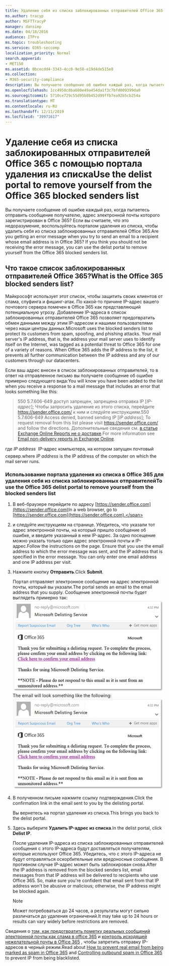 ```yaml
---
title: Удаление себя из списка заблокированных отправителей Office 365 с помощью портала удаления из списка
ms.author: tracyp
author: MSFTTracyP
manager: dansimp
ms.date: 04/18/2016
audience: ITPro
ms.topic: troubleshooting
ms.service: O365-seccomp
localization_priority: Normal
search.appverid:
- MET150
ms.assetid: 0bcecdd4-3343-4cc0-9e58-e19d4de515e8
ms.collection:
- M365-security-compliance
description: Вы получаете сообщение об ошибке каждый раз, когда пытаетесь отправить сообщение получателю, адрес электронной почты которого зарегистрирован в Office 365? Если вы считаете, что это недоразумение, воспользуйтесь порталом удаления из списка, чтобы удалить себя из списка заблокированных отправителей Office 365.
ms.openlocfilehash: 1cc4958c8ba680e49a454da1f3c7bfd009399da0
ms.sourcegitcommit: 5710ce729c55d95b8b452d99ffb7ea92b5cb254a
ms.translationtype: MT
ms.contentlocale: ru-RU
ms.lasthandoff: 12/11/2019
ms.locfileid: "39971617"
---
```

# <a name="use-the-delist-portal-to-remove-yourself-from-the-office-365-blocked-senders-list"></a><span data-ttu-id="5cc3d-104">Удаление себя из списка заблокированных отправителей Office 365 с помощью портала удаления из списка</span><span class="sxs-lookup"><span data-stu-id="5cc3d-104">Use the delist portal to remove yourself from the Office 365 blocked senders list</span></span>

<span data-ttu-id="5cc3d-p102">Вы получаете сообщение об ошибке каждый раз, когда пытаетесь отправить сообщение получателю, адрес электронной почты которого зарегистрирован в Office 365? Если вы считаете, что это недоразумение, воспользуйтесь порталом удаления из списка, чтобы удалить себя из списка заблокированных отправителей Office 365.</span><span class="sxs-lookup"><span data-stu-id="5cc3d-p102">Are you getting an error message when you try to send an email to a recipient whose email address is in Office 365? If you think you should not be receiving the error message, you can use the delist portal to remove yourself from the Office 365 blocked senders list.</span></span>

## <a name="what-is-the-office-365-blocked-senders-list"></a><span data-ttu-id="5cc3d-107">Что такое список заблокированных отправителей Office 365?</span><span class="sxs-lookup"><span data-stu-id="5cc3d-107">What is the Office 365 blocked senders list?</span></span>

<span data-ttu-id="5cc3d-p103">Майкрософт использует этот список, чтобы защитить своих клиентов от спама, спуфинга и фишинг-атак. По какой-то причине IP-адрес вашего почтового сервера помечен в Office 365 как представляющий потенциальную угрозу. Добавление IP-адреса в список заблокированных отправителей Office 365 позволяет предотвратить обмен данными между этим IP-адресом и нашими пользователями через наши центры данных.</span><span class="sxs-lookup"><span data-stu-id="5cc3d-p103">Microsoft uses the blocked senders list to protect its customers from spam, spoofing, and phishing attacks. Your mail server's IP address, that is, the address your mail server uses to identify itself on the Internet, was tagged as a potential threat to Office 365 for one of a variety of reasons. When Office 365 adds the IP address to the list, it prevents all further communication between the IP address and any of our customers through our datacenters.</span></span>

<span data-ttu-id="5cc3d-111">Если ваш адрес внесен в список заблокированных отправителей, то в ответ на отправленное письмо вы получаете сообщение об ошибке примерно следующего вида:</span><span class="sxs-lookup"><span data-stu-id="5cc3d-111">You will know you have been added to the list when you receive a response to a mail message that includes an error that looks something like this:</span></span>

> <span data-ttu-id="5cc3d-112">550 5.7.606-649 доступ запрещен, запрещена отправка IP [_IP-адрес_]; Чтобы запросить удаление из этого списка, перейдите https://sender.office.com/ к ним и следуйте инструкциям.</span><span class="sxs-lookup"><span data-stu-id="5cc3d-112">550 5.7.606-649 Access denied, banned sending IP [_IP address_]; To request removal from this list please visit https://sender.office.com/ and follow the directions.</span></span> <span data-ttu-id="5cc3d-113">Дополнительные сведения см. [в статье Exchange Online Reports не о доставке](https://docs.microsoft.com/Exchange/mail-flow-best-practices/non-delivery-reports-in-exchange-online/non-delivery-reports-in-exchange-online).</span><span class="sxs-lookup"><span data-stu-id="5cc3d-113">For more information see [Email non-delivery reports in Exchange Online](https://docs.microsoft.com/Exchange/mail-flow-best-practices/non-delivery-reports-in-exchange-online/non-delivery-reports-in-exchange-online).</span></span>

<span data-ttu-id="5cc3d-114">где  _IP address_  IP-адрес компьютера, на котором запущен почтовый сервер.</span><span class="sxs-lookup"><span data-stu-id="5cc3d-114">where  _IP address_ is the IP address of the computer on which the mail server runs.</span></span>

### <a name="to-use-the-office-365-delist-portal-to-remove-yourself-from-the-blocked-senders-list"></a><span data-ttu-id="5cc3d-115">Использование портала удаления из списка в Office 365 для удаления себя из списка заблокированных отправителей</span><span class="sxs-lookup"><span data-stu-id="5cc3d-115">To use the Office 365 delist portal to remove yourself from the blocked senders list</span></span>

1. <span data-ttu-id="5cc3d-116">В веб-браузере перейдите по адресу [https://sender.office.com](https://sender.office.com)</span><span class="sxs-lookup"><span data-stu-id="5cc3d-116">In a web browser, go to [https://sender.office.com](https://sender.office.com).</span></span>

2. <span data-ttu-id="5cc3d-p105">и следуйте инструкциям на странице. Убедитесь, что указали тот адрес электронной почты, на который пришло сообщение об ошибке, и введите указанный в нем IP-адрес. За одно посещение можно указать только один адрес электронной почты и IP-адрес.</span><span class="sxs-lookup"><span data-stu-id="5cc3d-p105">Follow the instructions on the page. Ensure that you use the email address to which the error message was sent, and the IP address that is specified in the error message. You can only enter one email address and one IP address per visit.</span></span>

3. <span data-ttu-id="5cc3d-120">Нажмите кнопку **Отправить**.</span><span class="sxs-lookup"><span data-stu-id="5cc3d-120">Click **Submit**.</span></span>

    <span data-ttu-id="5cc3d-121">Портал отправляет электронное сообщение на адрес электронной почты, который вы указали.</span><span class="sxs-lookup"><span data-stu-id="5cc3d-121">The portal sends an email to the email address that you supply.</span></span> <span data-ttu-id="5cc3d-122">Сообщение электронной почты будет выглядеть примерно так: ![снимок экрана, полученный при отсылке запроса через портал рассписка](../media/bf13e4f7-f68c-4e46-baa7-b6ab4cfc13f3.png)</span><span class="sxs-lookup"><span data-stu-id="5cc3d-122">The email will look something like the following: ![Screenshot of email received when you submit a request through the delist portal](../media/bf13e4f7-f68c-4e46-baa7-b6ab4cfc13f3.png)</span></span>

4. <span data-ttu-id="5cc3d-123">В полученном письме нажмите ссылку подтверждения.</span><span class="sxs-lookup"><span data-stu-id="5cc3d-123">Click the confirmation link in the email sent to you by the delisting portal.</span></span>

    <span data-ttu-id="5cc3d-124">Вы вернетесь на портал удаления из списка.</span><span class="sxs-lookup"><span data-stu-id="5cc3d-124">This brings you back to the delist portal.</span></span>

5. <span data-ttu-id="5cc3d-125">Здесь выберите **Удалить IP-адрес из списка**.</span><span class="sxs-lookup"><span data-stu-id="5cc3d-125">In the delist portal, click **Delist IP**.</span></span>

    <span data-ttu-id="5cc3d-p107">После удаления IP-адреса из списка заблокированных отправителей сообщения с этого IP-адреса будут доставляться получателям, которые используют Office 365. Убедитесь, что с этого IP-адреса не будут отправляться оскорбительные или вредоносные сообщения. В противном случае IP-адрес может быть заблокирован снова.</span><span class="sxs-lookup"><span data-stu-id="5cc3d-p107">After the IP address is removed from the blocked senders list, email messages from that IP address will be delivered to recipients who use Office 365. So, make sure you're confident that email sent from that IP address won't be abusive or malicious; otherwise, the IP address might be blocked again.</span></span>

    > [!NOTE]
    > <span data-ttu-id="5cc3d-128">Может потребоваться до 24 часов, а результаты могут сильно различаться до удаления ограничений.</span><span class="sxs-lookup"><span data-stu-id="5cc3d-128">It may take up to 24 hours or results can vary widely before restrictions are removed.</span></span>

<span data-ttu-id="5cc3d-129">Сведения о [том, как предотвратить пометку реальных сообщений электронной почты как спама в office 365](../../compliance/prevent-email-from-being-marked-as-spam.md ) и [контроль исходящей нежелательной почты в Office 365](outbound-spam-controls.md) , чтобы запретить отправку IP-адресов в черный режим.</span><span class="sxs-lookup"><span data-stu-id="5cc3d-129">Read about [How to prevent real email from being marked as spam in Office 365](../../compliance/prevent-email-from-being-marked-as-spam.md ) and [Controlling outbound spam in Office 365](outbound-spam-controls.md) to prevent IP from being blacklisted.</span></span>
